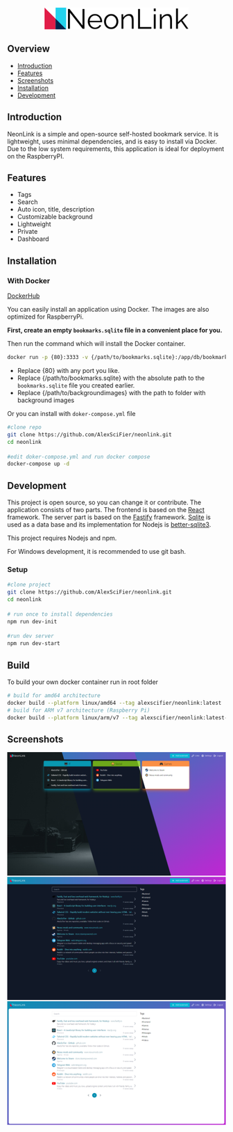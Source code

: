 <p align="center">
  <img src="./docs/logo_doc.svg" height="50" />
</p>

## Overview

- [Introduction](#introduction)
- [Features](#features)
- [Screenshots](#screenshots)
- [Installation](#installation)
- [Development](#development)

## Introduction

NeonLink is a simple and open-source self-hosted bookmark service. It is lightweight, uses minimal dependencies, and is easy to install via Docker. Due to the low system requirements, this application is ideal for deployment on the RaspberryPI.

## Features

- Tags
- Search
- Auto icon, title, description
- Customizable background
- Lightweight
- Private
- Dashboard

## Installation

### With Docker

[DockerHub](https://hub.docker.com/r/alexscifier/neonlink)

You can easily install an application using Docker. The images are also optimized for RaspberryPi.

**First, create an empty `bookmarks.sqlite` file in a convenient place for you.**

Then run the command which will install the Docker container.

```sh
docker run -p {80}:3333 -v {/path/to/bookmarks.sqlite}:/app/db/bookmarks.sqlite -v {/path/to/backgroundimages}:/app/public/static/media/background alexscifier/neonlink:latest
```

- Replace {80} with any port you like.
- Replace {/path/to/bookmarks.sqlite} with the absolute path to the `bookmarks.sqlite` file you created earlier.
- Replace {/path/to/backgroundimages} with the path to folder with background images

Or you can install with `doker-compose.yml` file

```sh
#clone repo
git clone https://github.com/AlexSciFier/neonlink.git
cd neonlink

#edit doker-compose.yml and run docker compose
docker-compose up -d
```

## Development

This project is open source, so you can change it or contribute. The application consists of two parts. The frontend is based on the [React](https://reactjs.org/) framework. The server part is based on the [Fastify](https://www.fastify.io/) framework. [Sqlite](https://www.sqlite.org/index.html) is used as a data base and its implementation for Nodejs is [better-sqlite3](https://github.com/WiseLibs/better-sqlite3).

This project requires Nodejs and npm.

For Windows development, it is recommended to use git bash.

### Setup

```sh
#clone project
git clone https://github.com/AlexSciFier/neonlink.git
cd neonlink

# run once to install dependencies
npm run dev-init

#run dev server
npm run dev-start
```

## Build

To build your own docker container run in root folder

```sh
# build for amd64 architecture
docker build --platform linux/amd64 --tag alexscifier/neonlink:latest .
# build for ARM v7 architecture (Raspberry Pi)
docker build --platform linux/arm/v7 --tag alexscifier/neonlink:latest-armv7 .
```

## Screenshots

![Dashboard](docs/Dashboard.png)
![Links dark](docs/Links%20dark.png)
![Links light](docs/Links%20light.png)
